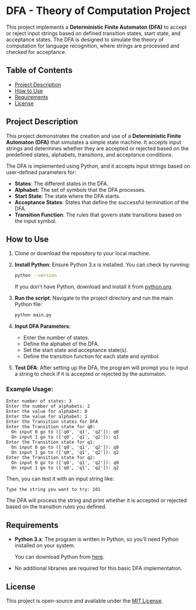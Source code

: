 

# DFA - Theory of Computation Project

This project implements a **Deterministic Finite Automaton (DFA)** to accept or reject input strings based on defined transition states, start state, and acceptance states. The DFA is designed to simulate the theory of computation for language recognition, where strings are processed and checked for acceptance.

## Table of Contents
- [Project Description](#project-description)
- [How to Use](#how-to-use)
- [Requirements](#requirements)
- [License](#license)

## Project Description

This project demonstrates the creation and use of a **Deterministic Finite Automaton (DFA)** that simulates a simple state machine. It accepts input strings and determines whether they are accepted or rejected based on the predefined states, alphabets, transitions, and acceptance conditions.

The DFA is implemented using Python, and it accepts input strings based on user-defined parameters for:
- **States**: The different states in the DFA.
- **Alphabet**: The set of symbols that the DFA processes.
- **Start State**: The state where the DFA starts.
- **Acceptance States**: States that define the successful termination of the DFA.
- **Transition Function**: The rules that govern state transitions based on the input symbol.

## How to Use

1. Clone or download the repository to your local machine.
   
2. **Install Python**: Ensure Python 3.x is installed. You can check by running:
   ```bash
   python --version
   ```
   If you don't have Python, download and install it from [python.org](https://www.python.org/downloads/).

3. **Run the script**:
   Navigate to the project directory and run the main Python file:
   ```bash
   python main.py
   ```

4. **Input DFA Parameters**:
   - Enter the number of states.
   - Define the alphabet of the DFA.
   - Set the start state and acceptance state(s).
   - Define the transition function for each state and symbol.

5. **Test DFA**:
   After setting up the DFA, the program will prompt you to input a string to check if it is accepted or rejected by the automaton.

### Example Usage:

```plaintext
Enter number of states: 3
Enter the number of alphabets: 2
Enter the value for alphabet: 0
Enter the value for alphabet: 1
Enter the Transition states for DFA
Enter the Transition state for q0:
  On input 0 go to (['q0', 'q1', 'q2']): q0
  On input 1 go to (['q0', 'q1', 'q2']): q1
Enter the Transition state for q1:
  On input 0 go to (['q0', 'q1', 'q2']): q0
  On input 1 go to (['q0', 'q1', 'q2']): q2
Enter the Transition state for q2:
  On input 0 go to (['q0', 'q1', 'q2']): q0
  On input 1 go to (['q0', 'q1', 'q2']): q2
```

Then, you can test it with an input string like:
```plaintext
Type the string you want to try: 101
```

The DFA will process the string and print whether it is accepted or rejected based on the transition rules you defined.

## Requirements

- **Python 3.x**: The program is written in Python, so you’ll need Python installed on your system.
  
  You can download Python from [here](https://www.python.org/downloads/).
  
- No additional libraries are required for this basic DFA implementation.

## License

This project is open-source and available under the [MIT License](LICENSE).
